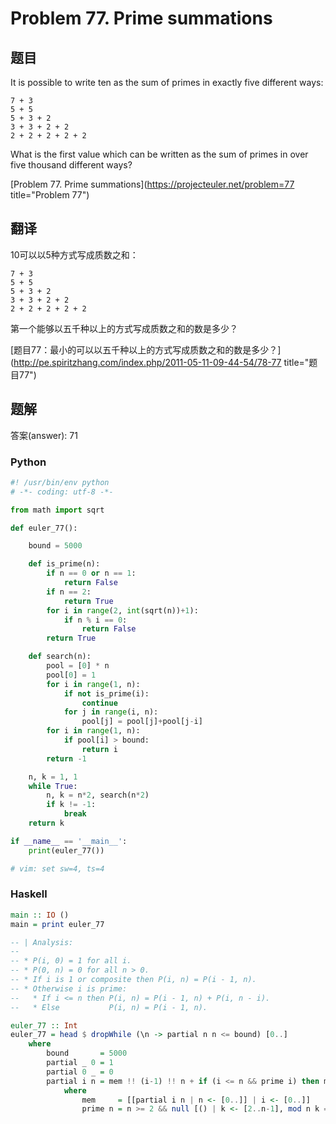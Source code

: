 Problem 77. Prime summations
========================================

## 题目

It is possible to write ten as the sum of primes in exactly five different ways:

    7 + 3
    5 + 5
    5 + 3 + 2
    3 + 3 + 2 + 2
    2 + 2 + 2 + 2 + 2

What is the first value which can be written as the sum of primes in over five thousand different ways?

[Problem 77. Prime summations](https://projecteuler.net/problem=77 title="Problem 77")

## 翻译

10可以以5种方式写成质数之和：

    7 + 3
    5 + 5
    5 + 3 + 2
    3 + 3 + 2 + 2
    2 + 2 + 2 + 2 + 2

第一个能够以五千种以上的方式写成质数之和的数是多少？

[题目77：最小的可以以五千种以上的方式写成质数之和的数是多少？](http://pe.spiritzhang.com/index.php/2011-05-11-09-44-54/78-77 title="题目77")

## 题解

答案(answer): 71

### Python

~~~python
#! /usr/bin/env python
# -*- coding: utf-8 -*-

from math import sqrt

def euler_77():

    bound = 5000

    def is_prime(n):
        if n == 0 or n == 1:
            return False
        if n == 2:
            return True
        for i in range(2, int(sqrt(n))+1):
            if n % i == 0:
                return False
        return True

    def search(n):
        pool = [0] * n
        pool[0] = 1
        for i in range(1, n):
            if not is_prime(i):
                continue
            for j in range(i, n):
                pool[j] = pool[j]+pool[j-i]
        for i in range(1, n):
            if pool[i] > bound:
                return i
        return -1

    n, k = 1, 1
    while True:
        n, k = n*2, search(n*2)
        if k != -1:
            break
    return k

if __name__ == '__main__':
    print(euler_77())

# vim: set sw=4, ts=4
~~~

### Haskell

~~~haskell
main :: IO ()
main = print euler_77

-- | Analysis:
--
-- * P(i, 0) = 1 for all i.
-- * P(0, n) = 0 for all n > 0.
-- * If i is 1 or composite then P(i, n) = P(i - 1, n).
-- * Otherwise i is prime:
--   * If i <= n then P(i, n) = P(i - 1, n) + P(i, n - i).
--   * Else           P(i, n) = P(i - 1, n).

euler_77 :: Int
euler_77 = head $ dropWhile (\n -> partial n n <= bound) [0..]
    where
        bound       = 5000
        partial _ 0 = 1
        partial 0 _ = 0
        partial i n = mem !! (i-1) !! n + if (i <= n && prime i) then mem !! i !! (n-i) else 0
            where
                mem     = [[partial i n | n <- [0..]] | i <- [0..]]
                prime n = n >= 2 && null [() | k <- [2..n-1], mod n k == 0]
~~~
